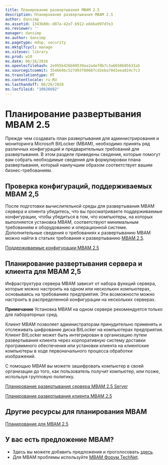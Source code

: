 ```yaml
---
title: Планирование развертывания MBAM 2.5
description: Планирование развертывания MBAM 2.5
author: dansimp
ms.assetid: 1343b80c-d87a-42e7-b912-e84ba997d7e3
ms.reviewer: ''
manager: dansimp
ms.author: dansimp
ms.pagetype: mdop, security
ms.mktglfcycl: manage
ms.sitesec: library
ms.prod: w10
ms.date: 06/16/2016
ms.openlocfilehash: 2e955b426b00539aa2a4ef0b7c3a6650b05633a5
ms.sourcegitcommit: 354664bc527d93f80687cd2eba70d1eea024c7c3
ms.translationtype: MT
ms.contentlocale: ru-RU
ms.lasthandoff: 06/26/2020
ms.locfileid: "10826692"
---
```

# Планирование развертывания MBAM 2.5


Прежде чем создавать план развертывания для администрирования и мониторинга Microsoft BitLocker (MBAM), необходимо принять ряд различных конфигураций и предварительных требований для развертывания. В этом разделе приведены сведения, которые помогут вам собрать необходимые сведения для формулировки плана развертывания, который наилучшим образом соответствует вашим бизнес-требованиям.

## Проверка конфигураций, поддерживаемых MBAM 2,5


После подготовки вычислительной среды для развертывания MBAM сервера и клиента убедитесь, что вы просматриваете поддерживаемые конфигурации, чтобы убедиться в том, что компьютеры, на которых выполняется установка MBAM, соответствуют минимальным требованиям к оборудованию и операционной системе. Дополнительные сведения о требованиях к развертыванию MBAM можно найти в статьях требования к развертыванию [MBAM 2,5](mbam-25-deployment-prerequisites.md).

[Поддерживаемые конфигурации MBAM 2.5](mbam-25-supported-configurations.md)

## Планирование развертывания сервера и клиента для MBAM 2,5


Инфраструктура сервера MBAM зависит от набора функций сервера, которые можно настроить на одном или нескольких компьютерах, основываясь на требованиях предприятия. Эти возможности можно настроить в распределенной конфигурации на нескольких серверах.

**Примечание**  Установка MBAM на одном сервере рекомендуется только для лабораторных сред.

 

Клиент MBAM позволяет администраторам принудительно применять и отслеживать шифрование диска BitLocker на компьютерах предприятия. Клиент BitLocker может быть интегрирован в организацию путем развертывания клиента через корпоративную систему доставки программного обеспечения или установки клиента на клиентские компьютеры в ходе первоначального процесса обработки изображений.

С помощью MBAM вы можете зашифровать компьютер в своей организации до того, как пользователь получит компьютер, или позже, используя групповую политику.

[Планирование развертывания сервера MBAM 2.5 Server](planning-for-mbam-25-server-deployment.md)

[Планирование развертывания клиента MBAM 2.5](planning-for-mbam-25-client-deployment.md)

## <a href="" id="other-resources-for-mbam-planning-"></a>Другие ресурсы для планирования MBAM


[Планирование для MBAM 2.5](planning-for-mbam-25.md)

## У вас есть предложение MBAM?
- Здесь вы можете добавить предложения и проголосовать [здесь](http://mbam.uservoice.com/forums/268571-microsoft-bitlocker-administration-and-monitoring). 
- Для MBAM проблемы используйте [MBAM Форум TechNet](https://social.technet.microsoft.com/Forums/home?forum=mdopmbam).

 

 





